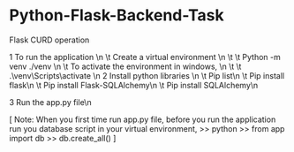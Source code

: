 # Python-Flask-Backend-Task
Flask CURD operation

1 To run the application \n
    \t Create a virtual environment \n
        \t \t Python -m venv ./venv \n 
    \t To activate the environment in windows, \n
      \t \t .\venv\Scripts\activate
 \n 
2 Install python libraries \n
      \t Pip list\n
      \t Pip install flask\n
     \t  Pip install Flask-SQLAlchemy\n
     \t  Pip install SQLAlchemy\n
      
3 Run the app.py file\n

 [ Note: When you first time run app.py file, 
        before you run the application run you database script in your virtual environment,
        >> python
        >> from app import db
        >> db.create_all()
        ]

